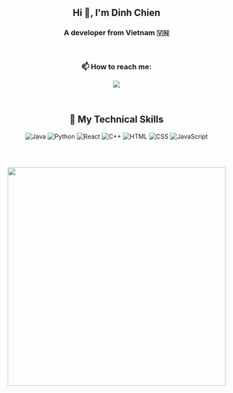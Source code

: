 <h2 align="center">Hi 👋, I'm Dinh Chien</h2>
<h3 align="center">A developer from Vietnam 🇻🇳</h3>

<br />

<h3 align="center">📫 How to reach me:</h3>
<p align="center">
  <a href="mailto:chienle05122003@gmail.com" alt="Email">
    <img src="https://img.icons8.com/fluent/48/000000/mailing.png"/>
  </a>
</p>

<br />

<h2 align="center">🚀 My Technical Skills</h2>
<div align="center">
  <!-- Java -->
  <img src="https://img.icons8.com/color/48/000000/java-coffee-cup-logo.png" alt="Java"/>
  <!-- Python -->
  <img src="https://img.icons8.com/color/48/000000/python.png" alt="Python"/>
  <!-- React -->
  <img src="https://img.icons8.com/color/48/000000/react-native.png" alt="React"/>
  <!-- C++ -->
  <img src="https://img.icons8.com/color/48/000000/c-plus-plus-logo.png" alt="C++"/>
  <!-- HTML -->
  <img src="https://img.icons8.com/color/48/000000/html-5.png" alt="HTML"/>
  <!-- CSS -->
  <img src="https://img.icons8.com/color/48/000000/css3.png" alt="CSS"/>
  <!-- JavaScript -->
  <img src="https://img.icons8.com/color/48/000000/javascript.png" alt="JavaScript"/>
</div>

<br /><br />
<div align="center">
  <img src="https://user-images.githubusercontent.com/74038190/212749695-a6817c5a-a794-462b-afca-1b5ce7dd5e63.gif" width="500">
</div>
